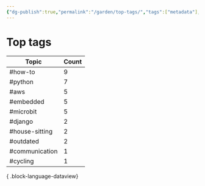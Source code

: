 ```yaml
---
{"dg-publish":true,"permalink":"/garden/top-tags/","tags":["metadata"],"created":"2024-03-05T16:30:07.245+01:00","updated":"2024-03-05T16:30:33.743+01:00"}
---
```


# Top tags
| Topic          | Count |
| -------------- | ----- |
| #how-to        | 9     |
| #python        | 7     |
| #aws           | 5     |
| #embedded      | 5     |
| #microbit      | 5     |
| #django        | 2     |
| #house-sitting | 2     |
| #outdated      | 2     |
| #communication | 1     |
| #cycling       | 1     |

{ .block-language-dataview}